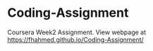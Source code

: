 # Coding-Assignment
 Coursera Week2 Assignment.
 View webpage at https://fhahmed.github.io/Coding-Assignment/
